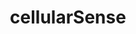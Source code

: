 ---
layout: landing
title: 'cellularSense'
logo: /assets/images/menu-logos/energysense.svg
url: '#'
order: 2
hoverColor: '#0A15EB'
---